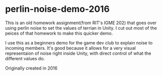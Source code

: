 # perlin-noise-demo-2016

This is an old homework assignment(from RIT's IGME 202) that goes over using perlin noise to set the values of terrian in Unity. I cut out most of the peices of that homework to make this quicker demo. 

I use this as a beginners demo for the game dev club to explain noise to incoming members. It's good because it allows for a very visual representaion of noise right inside Unity, with direct control of what the different values do.  

Originally created in 2016
